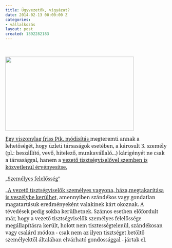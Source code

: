 ```yaml
---
title: Ügyvezetők, vigyázat?
date: 2014-02-13 00:00:00 Z
categories:
- vállalkozás
layout: post
created: 1392282183
---
```


<p class="MsoNormal"><span style="font-size: medium;"><br></span></p><p class="MsoNormal"><img src="/sites/goldconsulting.eu/files/img/Vil%C3%A1ggazdas%C3%A1g_20131125.jpg" height="231" width="400"></p><p class="MsoNormal"><span style="text-decoration: underline;"><span style="font-size: 12.0pt; font-family: 'Cambria','serif'; color: #262626;">Egy viszonylag friss Ptk. módisítás </span></span><span style="font-size: 12.0pt; font-family: 'Cambria','serif'; color: #262626;">megteremti annak a lehetőségét, hogy üzleti társaságok esetében, a károsult 3. személy (pl.: beszállító, vevő, hitelező, munkavállaló...) kárigényét ne csak a társasággal, hanem a <span style="text-decoration: underline;">vezető tisztségviselővel szemben is közvetlenül érvényesítse.</span></span></p><p class="MsoNormal"><span style="text-decoration: underline;"><span style="font-size: 12.0pt; font-family: 'Cambria','serif'; color: #262626;">„Személyes felelősség”</span></span></p><p class="MsoNormal" style="text-autospace: none;"><span style="font-size: 12.0pt; font-family: 'Cambria','serif'; color: #262626;">„<span style="text-decoration: underline;">A vezető tisztségviselők személyes vagyona, háza,megtakarítása is veszélybe kerülhet,</span></span><span style="font-size: 12.0pt; font-family: 'Cambria','serif'; color: #262626;"> amennyiben szándékos vagy gondatlan magatartásuk eredményeként valakinek kárt okoznak. A tévedések pedig sokba kerülhetnek. Számos esetben előfordult már, hogy a vezető tisztségviselők személyes felelőssége megállapításra került, holott nem tisztességtelenül, szándékosan vagy csalárd módon - csak nem az ilyen tisztséget betöltő személyektől általában elvárható gondossággal - jártak el.</span><strong><span style="font-size: 12.0pt; font-family: 'Cambria','serif'; color: #262626;"> <br></span></strong></p><p>&nbsp; <span style="color: #1f497d;"><br></span></p>
